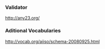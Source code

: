 ### Validator
http://any23.org/

### Aditional Vocabularies
http://vocab.org/aiiso/schema-20080925.html
